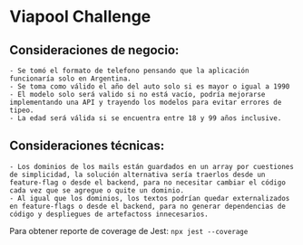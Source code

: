 # Viapool Challenge

## Consideraciones de negocio:

    - Se tomó el formato de telefono pensando que la aplicación funcionaría solo en Argentina.
    - Se toma como válido el año del auto solo si es mayor o igual a 1990
    - El modelo solo será valido si no está vacío, podría mejorarse implementando una API y trayendo los modelos para evitar errores de tipeo.
    - La edad será válida si se encuentra entre 18 y 99 años inclusive.

## Consideraciones técnicas:

    - Los dominios de los mails están guardados en un array por cuestiones de simplicidad, la solución alternativa sería traerlos desde un feature-flag o desde el backend, para no necesitar cambiar el código cada vez que se agregue o quite un dominio.
    - Al igual que los dominios, los textos podrían quedar externalizados en feature-flags o desde el backend, para no generar dependencias de código y despliegues de artefactoss innecesarios.

Para obtener reporte de coverage de Jest:  `npx jest --coverage`